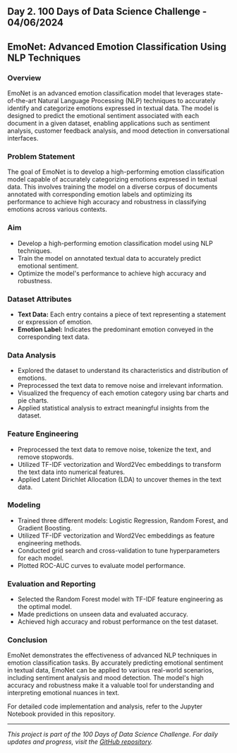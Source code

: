 ## Day 2. 100 Days of Data Science Challenge - 04/06/2024

## EmoNet: Advanced Emotion Classification Using NLP Techniques

### Overview
EmoNet is an advanced emotion classification model that leverages state-of-the-art Natural Language Processing (NLP) techniques to accurately identify and categorize emotions expressed in textual data. The model is designed to predict the emotional sentiment associated with each document in a given dataset, enabling applications such as sentiment analysis, customer feedback analysis, and mood detection in conversational interfaces.

### Problem Statement
The goal of EmoNet is to develop a high-performing emotion classification model capable of accurately categorizing emotions expressed in textual data. This involves training the model on a diverse corpus of documents annotated with corresponding emotion labels and optimizing its performance to achieve high accuracy and robustness in classifying emotions across various contexts.

### Aim
- Develop a high-performing emotion classification model using NLP techniques.
- Train the model on annotated textual data to accurately predict emotional sentiment.
- Optimize the model's performance to achieve high accuracy and robustness.

### Dataset Attributes
- **Text Data:** Each entry contains a piece of text representing a statement or expression of emotion.
- **Emotion Label:** Indicates the predominant emotion conveyed in the corresponding text data.

### Data Analysis
- Explored the dataset to understand its characteristics and distribution of emotions.
- Preprocessed the text data to remove noise and irrelevant information.
- Visualized the frequency of each emotion category using bar charts and pie charts.
- Applied statistical analysis to extract meaningful insights from the dataset.

### Feature Engineering
- Preprocessed the text data to remove noise, tokenize the text, and remove stopwords.
- Utilized TF-IDF vectorization and Word2Vec embeddings to transform the text data into numerical features.
- Applied Latent Dirichlet Allocation (LDA) to uncover themes in the text data.

### Modeling
- Trained three different models: Logistic Regression, Random Forest, and Gradient Boosting.
- Utilized TF-IDF vectorization and Word2Vec embeddings as feature engineering methods.
- Conducted grid search and cross-validation to tune hyperparameters for each model.
- Plotted ROC-AUC curves to evaluate model performance.

### Evaluation and Reporting
- Selected the Random Forest model with TF-IDF feature engineering as the optimal model.
- Made predictions on unseen data and evaluated accuracy.
- Achieved high accuracy and robust performance on the test dataset.

### Conclusion
EmoNet demonstrates the effectiveness of advanced NLP techniques in emotion classification tasks. By accurately predicting emotional sentiment in textual data, EmoNet can be applied to various real-world scenarios, including sentiment analysis and mood detection. The model's high accuracy and robustness make it a valuable tool for understanding and interpreting emotional nuances in text.

For detailed code implementation and analysis, refer to the Jupyter Notebook provided in this repository.

---

*This project is part of the 100 Days of Data Science Challenge. For daily updates and progress, visit the [GitHub repository](https://github.com/vatsalparikh07/100-days-of-data-science-challenge/tree/main).* 

